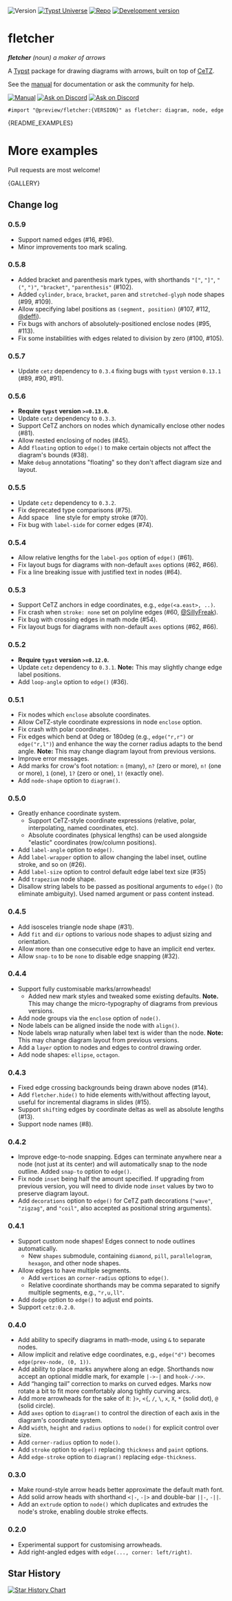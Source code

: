 ![Version](https://img.shields.io/badge/version-{VERSION}-green)
[![Typst Universe](https://img.shields.io/badge/Typst-Universe-239dad)](https://typst.app/universe/package/fletcher/)
[![Repo](https://img.shields.io/badge/GitHub-repo-444)](https://github.com/Jollywatt/typst-fletcher)
[![Development version](https://img.shields.io/badge/dynamic/toml?url=https%3A%2F%2Fgithub.com%2FJollywatt%2Ftypst-fletcher%2Fraw%2Fmain%2Ftypst.toml&query=package.version&label=main&color=444)](https://github.com/Jollywatt/typst-fletcher/tree/main)

# fletcher

_**fletcher** (noun) a maker of arrows_

A [Typst](https://typst.app/) package for drawing diagrams with arrows,
built on top of [CeTZ](https://github.com/johannes-wolf/cetz).

See the [manual](docs/manual.pdf?raw=true) for documentation or ask the community for help.

[![Manual](https://img.shields.io/badge/docs-manual.pdf-orange)](docs/manual.pdf?raw=true)
[![Ask on Discord](https://img.shields.io/badge/ask-on%20Typst%20forum-239dad
)](https://forum.typst.app)
[![Ask on Discord](https://img.shields.io/badge/ask-on%20Discord-2a4d7e
)](https://discord.com/channels/1054443721975922748/1260973351900414102)


```typ
#import "@preview/fletcher:{VERSION}" as fletcher: diagram, node, edge
```

{README_EXAMPLES}



# More examples
Pull requests are most welcome!

{GALLERY}



## Change log

### 0.5.9

- Support named edges (#16, #96).
- Minor improvements too mark scaling.

### 0.5.8

- Added bracket and parenthesis mark types, with shorthands `"["`, `"]"`, `"("`, `")"`, `"bracket"`, `"parenthesis"` (#102).
- Added `cylinder`, `brace`, `bracket`, `paren` and `stretched-glyph` node shapes (#99, #109).
- Allow specifying label positions as `(segment, position)` (#107, #112, [@deffi](https://github.com/deffi)).
- Fix bugs with anchors of absolutely-positioned enclose nodes (#95, #113).
- Fix some instabilities with edges related to division by zero (#100, #105).

### 0.5.7

- Update `cetz` dependency to `0.3.4` fixing bugs with `typst` version `0.13.1` (#89, #90, #91).

### 0.5.6

- **Require `typst` version `>=0.13.0`.**
- Update `cetz` dependency to `0.3.3`.
- Support CeTZ anchors on nodes which dynamically enclose other nodes (#81).
- Allow nested enclosing of nodes (#45).
- Add `floating` option to `edge()` to make certain objects not affect the diagram's bounds (#38).
- Make `debug` annotations "floating" so they don't affect diagram size and layout.

### 0.5.5

- Update `cetz` dependency to `0.3.2`.
- Fix deprecated type comparisons (#75).
- Add space ` ` line style for empty stroke (#70).
- Fix bug with `label-side` for corner edges (#74).

### 0.5.4

- Allow relative lengths for the `label-pos` option of `edge()` (#61).
- Fix layout bugs for diagrams with non-default `axes` options (#62, #66).
- Fix a line breaking issue with justified text in nodes (#64).

### 0.5.3

- Support CeTZ anchors in edge coordinates, e.g., `edge(<a.east>, ..)`.
- Fix crash when `stroke: none` set on polyline edges (#60, [@SillyFreak](https://github.com/SillyFreak!)).
- Fix bug with crossing edges in math mode (#54).
- Fix layout bugs for diagrams with non-default `axes` options (#62, #66).

### 0.5.2

- **Require `typst` version `>=0.12.0`.**
- Update `cetz` dependency to `0.3.1`. **Note:** This may slightly change edge label positions.
- Add `loop-angle` option to `edge()` (#36).

### 0.5.1

- Fix nodes which `enclose` absolute coordinates.
- Allow CeTZ-style coordinate expressions in node `enclose` option.
- Fix crash with polar coordinates.
- Fix edges which bend at 0deg or 180deg (e.g., `edge("r,r")` or `edge("r,l")`) and enhance the way the corner radius adapts to the bend angle. **Note:** This may change diagram layout from previous versions.
- Improve error messages.
- Add marks for crow's foot notation: `n` (many), `n?` (zero or more), `n!` (one or more), `1` (one), `1?` (zero or one), `1!` (exactly one).
- Add `node-shape` option to `diagram()`.

### 0.5.0

- Greatly enhance coordinate system.
  - Support CeTZ-style coordinate expressions (relative, polar, interpolating, named coordinates, etc).
  - Absolute coordinates (physical lengths) can be used alongside "elastic" coordinates (row/column positions).
- Add `label-angle` option to `edge()`.
- Add `label-wrapper` option to allow changing the label inset, outline stroke, and so on (#26).
- Add `label-size` option to control default edge label text size (#35)
- Add `trapezium` node shape.
- Disallow string labels to be passed as positional arguments to `edge()` (to eliminate ambiguity). Used named argument or pass content instead.

### 0.4.5

- Add isosceles triangle node shape (#31).
- Add `fit` and `dir` options to various node shapes to adjust sizing and orientation.
- Allow more than one consecutive edge to have an implicit end vertex.
- Allow `snap-to` to be `none` to disable edge snapping (#32).

### 0.4.4

- Support fully customisable marks/arrowheads!
  - Added new mark styles and tweaked some existing defaults. **Note.** This may change the micro-typography of diagrams from previous versions.
- Add node groups via the `enclose` option of `node()`.
- Node labels can be aligned inside the node with `align()`.
- Node labels wrap naturally when label text is wider than the node. **Note:** This may change diagram layout from previous versions.
- Add a `layer` option to nodes and edges to control drawing order.
- Add node shapes: `ellipse`, `octagon`.

### 0.4.3

- Fixed edge crossing backgrounds being drawn above nodes (#14).
- Add `fletcher.hide()` to hide elements with/without affecting layout, useful for incremental diagrams in slides (#15).
- Support `shift`ing edges by coordinate deltas as well as absolute lengths (#13).
- Support node names (#8).

### 0.4.2

- Improve edge-to-node snapping. Edges can terminate anywhere near a node (not just at its center) and will automatically snap to the node outline. Added `snap-to` option to `edge()`.
- Fix node `inset` being half the amount specified. If upgrading from previous version, you will need to divide node `inset` values by two to preserve diagram layout.
- Add `decorations` option to `edge()` for CeTZ path decorations (`"wave"`, `"zigzag"`, and `"coil"`, also accepted as positional string arguments).

### 0.4.1

- Support custom node shapes! Edges connect to node outlines automatically.
  - New `shapes` submodule, containing `diamond`, `pill`, `parallelogram`, `hexagon`, and other node shapes.
- Allow edges to have multiple segments.
  - Add `vertices` an `corner-radius` options to `edge()`.
  - Relative coordinate shorthands may be comma separated to signify multiple segments, e.g., `"r,u,ll"`.
- Add `dodge` option to `edge()` to adjust end points.
- Support `cetz:0.2.0`.

### 0.4.0

- Add ability to specify diagrams in math-mode, using `&` to separate nodes.
- Allow implicit and relative edge coordinates, e.g., `edge("d")` becomes `edge(prev-node, (0, 1))`.
- Add ability to place marks anywhere along an edge. Shorthands now accept an optional middle mark, for example `|->-|` and `hook-/->>`.
- Add “hanging tail” correction to marks on curved edges. Marks now rotate a bit to fit more comfortably along tightly curving arcs.
- Add more arrowheads for the sake of it: `}>`, `<{`, `/`, `\`, `x`, `X`, `*` (solid dot), `@` (solid circle).
- Add `axes` option to `diagram()` to control the direction of each axis in the diagram's coordinate system.
- Add `width`, `height` and `radius` options to `node()` for explicit control over size.
- Add `corner-radius` option to `node()`.
- Add `stroke` option to `edge()` replacing `thickness` and `paint` options.
- Add `edge-stroke` option to `diagram()` replacing `edge-thickness`.

### 0.3.0

- Make round-style arrow heads better approximate the default math font.
- Add solid arrow heads with shorthand `<|-`, `-|>` and double-bar `||-`, `-||`.
- Add an `extrude` option to `node()` which duplicates and extrudes the node's stroke, enabling double stroke effects.

### 0.2.0

- Experimental support for customising arrowheads.
- Add right-angled edges with `edge(..., corner: left/right)`.

## Star History

<a href="https://star-history.com/#jollywatt/typst-fletcher&Date">
 <picture>
   <source media="(prefers-color-scheme: dark)" srcset="https://api.star-history.com/svg?repos=jollywatt/typst-fletcher&type=Date&theme=dark" />
   <source media="(prefers-color-scheme: light)" srcset="https://api.star-history.com/svg?repos=jollywatt/typst-fletcher&type=Date" />
   <img alt="Star History Chart" src="https://api.star-history.com/svg?repos=jollywatt/typst-fletcher&type=Date" />
 </picture>
</a>
